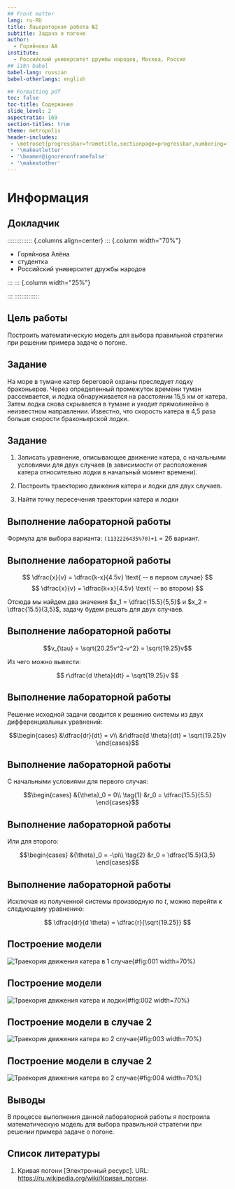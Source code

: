 ```yaml
---
## Front matter
lang: ru-RU
title: Лаьораторная работа №2
subtitle: Задача о погоне
author:
  - Горяйнова АА
institute:
  - Российский университет дружбы народов, Москва, Россия
## i18n babel
babel-lang: russian
babel-otherlangs: english

## Formatting pdf
toc: false
toc-title: Содержание
slide_level: 2
aspectratio: 169
section-titles: true
theme: metropolis
header-includes:
 - \metroset{progressbar=frametitle,sectionpage=progressbar,numbering=fraction}
 - '\makeatletter'
 - '\beamer@ignorenonframefalse'
 - '\makeatother'
---
```


# Информация

## Докладчик

:::::::::::::: {.columns align=center}
::: {.column width="70%"}

  * Горяйнова Алёна
  * студентка
  * Российский университет дружбы народов


:::
::: {.column width="25%"}


:::
::::::::::::::

## Цель работы

Построить математическую модель для выбора правильной стратегии при решении примера задаче о погоне.

## Задание

На море в тумане катер береговой охраны преследует лодку браконьеров.
Через определенный промежуток времени туман рассеивается, и лодка обнаруживается на расстоянии 15,5 км от катера. Затем лодка снова скрывается в тумане и уходит прямолинейно в неизвестном направлении. Известно, что скорость катера в 4,5 раза больше скорости браконьерской лодки.

## Задание

1. Записать уравнение, описывающее движение катера, с начальными условиями для двух случаев (в зависимости от расположения катера относительно лодки в начальный момент времени).

2. Построить траекторию движения катера и лодки для двух случаев.

3. Найти точку пересечения траектории катера и лодки 

## Выполнение лабораторной работы

Формула для выбора варианта: `(1132226435%70)+1` = 26 вариант.

## Выполнение лабораторной работы

$$
\dfrac{x}{v} = \dfrac{k-x}{4.5v} \text{ -- в первом случае}
$$
$$
\dfrac{x}{v} = \dfrac{k+x}{4.5v} \text{ -- во втором}
$$

Отсюда мы найдем два значения $x_1 = \dfrac{15.5}{5,5}$ и $x_2 = \dfrac{15.5}{3,5}$, задачу будем решать для двух случаев.

## Выполнение лабораторной работы

$$v_{\tau} = \sqrt{20.25v^2-v^2} = \sqrt{19.25}v$$

Из чего можно вывести:

$$
r\dfrac{d \theta}{dt} = \sqrt{19.25}v
$$

## Выполнение лабораторной работы

Решение исходной задачи сводится к решению системы из двух дифференциальных уравнений:

$$\begin{cases}
&\dfrac{dr}{dt} = v\\
&r\dfrac{d \theta}{dt} = \sqrt{19.25}v
\end{cases}$$

## Выполнение лабораторной работы

С начальными условиями для первого случая:

$$\begin{cases}
&{\theta}_0 = 0\\  \tag{1}
&r_0 = \dfrac{15.5}{5.5}
\end{cases}$$

## Выполнение лабораторной работы

Или для второго:

$$\begin{cases}
&{\theta}_0 = -\pi\\  \tag{2}
&r_0 = \dfrac{15.5}{3,5}
\end{cases}$$

## Выполнение лабораторной работы

Исключая из полученной системы производную по $t$, можно перейти к следующему уравнению:

$$
\dfrac{dr}{d \theta} = \dfrac{r}{\sqrt{19.25}}
$$


## Построение модели

![Траекория движения катера в 1 случае](image/plot1.png){#fig:001 width=70%}

## Построение модели

![Траекория движения катера и лодки](image/plot2.png){#fig:002 width=70%}


## Построение модели в случае 2

![Траекория движения катера во 2 случае](image/plot3.png){#fig:003 width=70%}


## Построение модели в случае 2

![Траекория движения катера во 2 случае](image/plot4.png){#fig:004 width=70%}


## Выводы

В процессе выполнения данной лабораторной работы я построила математическую модель для выбора правильной стратегии при решении примера задаче о погоне.

## Список литературы

1. Кривая погони [Электронный ресурс]. URL: https://ru.wikipedia.org/wiki/Кривая_погони.
